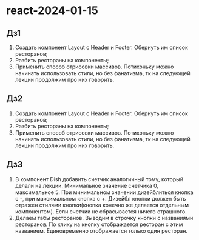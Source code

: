 # react-2024-01-15

## Дз1

1. Создать компонент Layout с Header и Footer. Обернуть им список ресторанов;
2. Разбить рестораны на компоненты;
3. Применить способ отрисовки массивов. Потихоньку можно начинать использовать стили, но без фанатизма, тк на следующей лекции продолжим про них говорить.

## Дз2

  1. Создать компонент Layout с Header и Footer. Обернуть им список ресторанов;
  2. Разбить рестораны на компоненты;
  3. Применить способ отрисовки массивов. Потихоньку можно начинать использовать стили, но без фанатизма, тк на следующей лекции продолжим про них говорить.

## Дз3


   1. В компонент Dish добавить счетчик аналогичный тому, который делали на лекции. Минимальное значение счетчика 0, максимальное 5. При минимальном значении дизейблиться кнопка с -, при максимальном кнопка с +. Дизейбл кнопки должен быть отражен стилями кнопки(кнопка конечно же делается отдельным компонентом). Если счетчик не сбрасывается ничего страшного.
   2. Делаем табы ресторанов. Выводим в строчку кнопки с названиями ресторанов. По клику на кнопку отображается ресторан с этим названием. Единовременно отображается только один ресторан.
